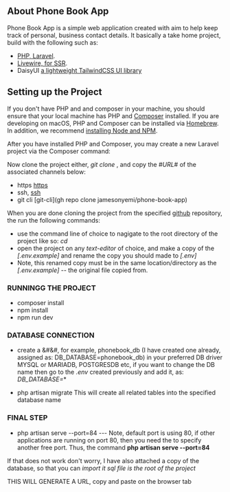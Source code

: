 ## About Phone Book App

Phone Book App is a simple web application created with aim to help keep track of personal, business contact details.
It basically a  take home project, build with the following such as:

- [PHP, Laravel](https://laravel.com/).
- [Livewire, for SSR](https://laravel-livewire.com/docs/).
- DaisyUI [a lightweight TailwindCSS UI library](https://daisyui.com/)

## Setting up the Project

If you don't have PHP and and composer in your machine, you should ensure that your local machine has PHP and [Composer](https://getcomposer.org/) installed. If you are developing on macOS, PHP and Composer can be installed via [Homebrew](https://brew.sh/). In addition, we recommend [installing Node and NPM](https://nodejs.org/).

After you have installed PHP and Composer, you may create a new Laravel project via the Composer <create-project> command:

Now clone the project either, *git clone* <reference-type>, and copy the #*URL*# of the associated channels below:
- https [https](https://github.com/jamesonyemi/phone-book-app.git)
- ssh, [ssh](git@github.com:jamesonyemi/phone-book-app.git)
- git cli [git-cli](gh repo clone jamesonyemi/phone-book-app)


When you are done cloning the project from the specified [github](https://github.com/jamesonyemi/phone-book-app.git) repository, the run the following commands:

 - use the command line of choice to nagigate to the root directory of the project like so: *cd <path-to-project-directory>*
 - open the project on any *text-editor* of choice,
 and make a copy of the *[.env.example]*
 and rename the copy you should made to *[.env]*
 - Note, this renamed copy must be in the same location/directory as the *[.env.example]* -- the original file copied from.

### RUNNINGG THE PROJECT

- composer install
- npm install
- npm run dev

### DATABASE CONNECTION
- create a &#<Database Name>&#,
for example, phonebook_db (I have created one already, assigned as: DB_DATABASE=phonebook_db)
in your preferred DB driver MYSQL or MARIADB, POSTGRESDB etc,
if you want to change the DB name then go to the *.env* created previously and
add it, as: *DB_DATABASE=*<db-name-your-created>*

- php artisan migrate
This will create all related tables into the specified database name


### FINAL STEP

- php artisan serve --port=84
--- Note, default port is using 80, if other applications are running on port 80, then you need the to specify another free port.
Thus, the command **php artisan serve --port=84**

If that does not work don't worry, I have also attached a copy of the database, so that you can *import it*
*sql file is the root of the project*

THIS WILL GENERATE A URL, copy and paste on the browser tab
